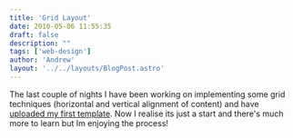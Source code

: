 ```yaml
---
title: 'Grid Layout'
date: 2010-05-06 11:55:35
draft: false
description: ""
tags: ['web-design']
author: 'Andrew'
layout: '../../layouts/BlogPost.astro'
---
```


The last couple of nights I have been working on implementing some grid techniques (horizontal and vertical alignment of content) and have [uploaded my first template](http://www.big-andy.co.uk/ideas/grid960.php). Now I realise its just a start and there's much more to learn but Im enjoying the process!
